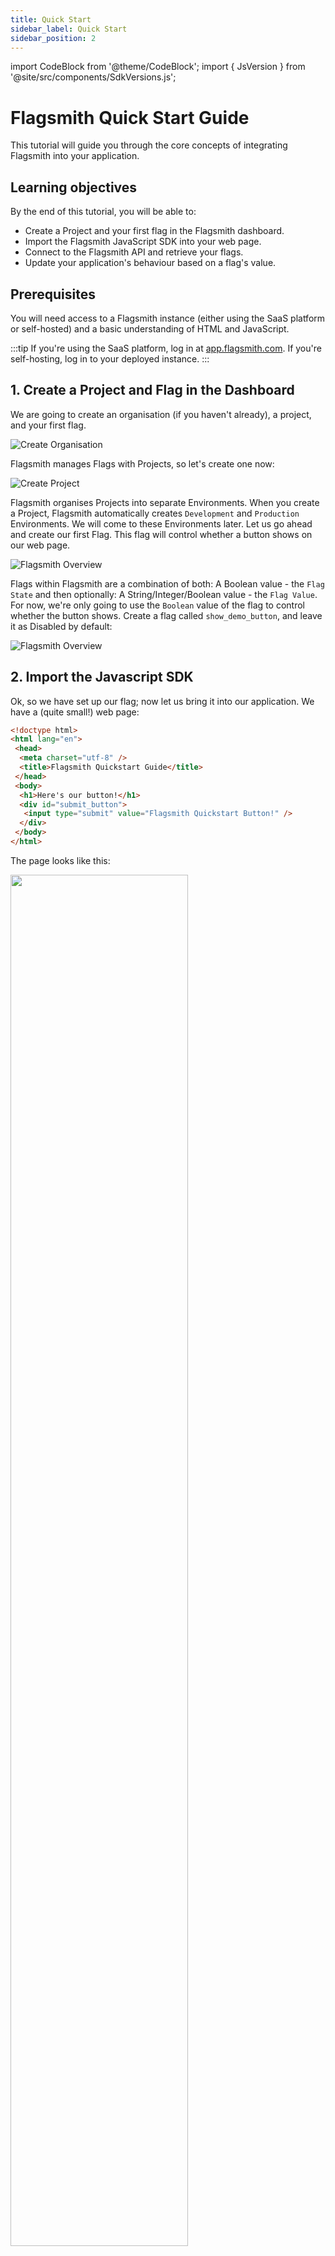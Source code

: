 ```yaml
---
title: Quick Start
sidebar_label: Quick Start
sidebar_position: 2
---
```


import CodeBlock from '@theme/CodeBlock'; import { JsVersion } from '@site/src/components/SdkVersions.js';

# Flagsmith Quick Start Guide

This tutorial will guide you through the core concepts of integrating Flagsmith into your application.

## Learning objectives

By the end of this tutorial, you will be able to:

- Create a Project and your first flag in the Flagsmith dashboard.
- Import the Flagsmith JavaScript SDK into your web page.
- Connect to the Flagsmith API and retrieve your flags.
- Update your application's behaviour based on a flag's value.

## Prerequisites

You will need access to a Flagsmith instance (either using the SaaS platform or self-hosted) and a basic understanding of HTML and JavaScript.

:::tip
If you're using the SaaS platform, log in at [app.flagsmith.com](https://app.flagsmith.com/). If you're self-hosting, log in to your deployed instance.
:::

## 1. Create a Project and Flag in the Dashboard

We are going to create an organisation (if you haven't already), a project, and your first flag.

![Create Organisation](/img/quickstart/demo_create_1.png)

Flagsmith manages Flags with Projects, so let's create one now:

![Create Project](/img/quickstart/demo_create_2.png)

Flagsmith organises Projects into separate Environments. When you create a Project, Flagsmith automatically creates `Development` and `Production` Environments. We will come to these Environments later. Let us go ahead and create our first Flag. This flag will control whether a button shows on our web page.

![Flagsmith Overview](/img/quickstart/demo_create_3.png)

Flags within Flagsmith are a combination of both: A Boolean value - the `Flag State` and then optionally: A String/Integer/Boolean value - the `Flag Value`. For now, we're only going to use the `Boolean` value of the flag to control whether the button shows. Create a flag called `show_demo_button`, and leave it as Disabled by default:

![Flagsmith Overview](/img/quickstart/demo_create_4.png)

## 2. Import the Javascript SDK

Ok, so we have set up our flag; now let us bring it into our application. We have a (quite small!) web page:

```html
<!doctype html>
<html lang="en">
 <head>
  <meta charset="utf-8" />
  <title>Flagsmith Quickstart Guide</title>
 </head>
 <body>
  <h1>Here's our button!</h1>
  <div id="submit_button">
   <input type="submit" value="Flagsmith Quickstart Button!" />
  </div>
 </body>
</html>
```

The page looks like this:

<div style={{textAlign: 'center'}}><img width="75%" src="/img/quickstart/demo_create_8.png"/></div>

For the purposes of this quickstart tutorial, we will import the SDK inline into our web page:

<CodeBlock>{ `<script src="https://cdn.jsdelivr.net/npm/flagsmith@`}<JsVersion />{`/index.js"></script>` } </CodeBlock>

## 3. Connect to the Flagsmith API

We can now connect to the Flagsmith API and get our Flags. When you initialise the Flagsmith SDK, you have to provide an Environment ID. This way, the SDK knows which Project and Environment to retrieve flags for. Head to the Environment Settings page within Flagsmith, and copy the API key:

![SDK Keys](/img/quickstart/demo_create_6.png)

Then paste your API key into the code below:

```html
<script>
 flagsmith.init({
  environmentID: '<add your API key here!>',
  onChange: (oldFlags, params) => {},
 });
</script>
```

Now when the browser opens the web page, it will download the Javascript SDK and make a call to `edge.api.flagsmith.com`
to get the flags for our Environment. You can see this in the browser network tab:

<div style={{textAlign: 'center'}}><img width="75%" src="/img/quickstart/demo_create_7.png"/></div>

You can see here that the flag is being returned by the Flagsmith API and it has `"enabled": false` as the value.

## 4. Hook up our Application

Let's hook this value up to our button, so that the value of the flag controls whether the button is hidden or shown.

```html
<script>
 flagsmith.init({
  environmentID: '<add your API key here!>',
  onChange: (oldFlags, params) => {
   if (flagsmith.hasFeature('show_demo_button')) {
    var submit_button = document.getElementById('submit_button');
    submit_button.style.display = 'block';
   }
  },
 });
</script>
```

This code sets up a callback, which is triggered when we get a response back from the Flagsmith API. We will check for
the state of the flag and set the display visibility based on the result.

Our entire web page now reads like this:

<CodeBlock>{ `<!doctype html>

<html lang="en">
 <head>
  <meta charset="utf-8" />
  <title>Flagsmith Quickstart Guide</title>
  <script src="https://cdn.jsdelivr.net/npm/flagsmith@`}<JsVersion />{`/index.js"></script>
  <script>
   flagsmith.init({
    environmentID: 'ZfmJTbLQZrhZVHkVhXbsNi',
    onChange: (oldFlags, params) => {
     if (flagsmith.hasFeature('show_demo_button')) {
      var submit_button = document.getElementById('submit_button');
      submit_button.style.display = 'block';
     }
    },
   });
  </script>
 </head>
 <body>
  <h1>Here's our button!</h1>
  <div id="submit_button" style="display:none">
   <input type="submit" value="Flagsmith Quickstart Button!" />
  </div>
 </body>
</html>`}
</CodeBlock>

If we go back and refresh our browser, you will see that the button has now disappeared.

<div style={{textAlign: 'center'}}><img width="75%" src="/img/quickstart/demo_create_9.png"/></div>

We've now put the control of the button visibility behind our Flagsmith Flag! You can now go back to the Flagsmith
dashboard and enable the flag:

![Flag View](/img/quickstart/demo_create_10.png)

Return to your browser, refresh the page, and the button will reappear.

## Finishing Up

This was a pretty quick demo, but it covers the core concepts involved in integrating Flagsmith into your application.
From here, some areas of the documentation you might want to check out are:

- A deeper overview of the application - [Features](/managing-flags/core-management),
  [Identities](/flagsmith-concepts/identities) and [Segments](/flagsmith-concepts/segments).
- More details about our [API and SDKs](/integrating-with-flagsmith/integration-overview).
- How you can [run Flagsmith yourself](/deployment-self-hosting/) or use our [Hosted API](https://flagsmith.com/).

## Next Steps

### Target Use Cases
- [Advanced Targeting and Segmentation](/flagsmith-concepts/segments): Learn how to target features to specific users, groups, or segments for advanced rollout strategies.

### Best Practices for Using Flags in Code
- [When to use feature flags](/best-practices/when-to-use-flags): Understand the core concepts and workflows for using feature flags effectively.
- [Using flags in frontend and backend code](/integrating-with-flagsmith/integration-overview): Practical guidance and examples for both client and server-side usage.
- [How to test your application using flags](/managing-flags/experimentation-ab-testing): Strategies for testing and rolling out features safely.

### Supported SDKs
- [SDKs & Integrations](/integrating-with-flagsmith/integration-overview): Explore all supported SDKs for integrating Flagsmith with your technology stack.

### Automation & API Access
- [REST API Reference](/edge-api/): Learn how to manage flags programmatically and automate flag changes.

